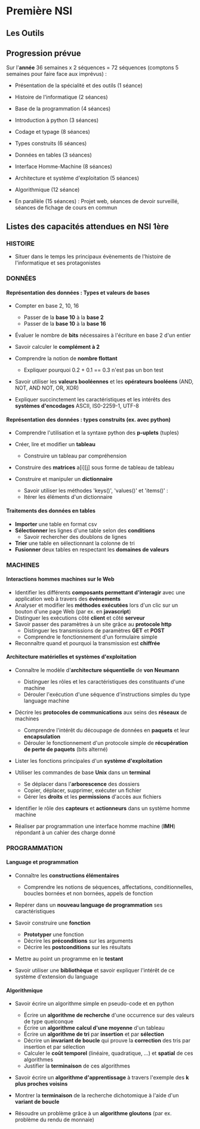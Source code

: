 # Première NSI

## Les Outils

## Progression prévue

Sur l'**année** 36 semaines x 2 séquences = 72 séquences (comptons 5 semaines pour faire face aux imprévus) :

- Présentation de la spécialité et des outils (1 séance)
- Histoire de l'informatique (2 séances)
- Base de la programmation (4 séances)
- Introduction à python (3 séances)
- Codage et typage (8 séances)
- Types construits (6 séances)
- Données en tables (3 séances)
- Interface Homme-Machine (8 séances)
- Architecture et système d'exploitation (5 séances)
- Algorithmique (12 séance)

- En parallèle (15 séances) : Projet web, séances de devoir surveillé, séances de fichage de cours en commun

## Listes des capacités attendues en NSI 1ère

### HISTOIRE

- Situer dans le temps les principaux évènements de l'histoire de l'informatique et ses protagonistes

### DONNÉES

#### Représentation des données : Types et valeurs de bases

- Compter en base 2, 10, 16  

  - Passer de la **base 10** à la **base 2**  
  - Passer de la **base 10** à la **base 16**

- Évaluer le nombre de **bits** nécessaires à l'écriture en base 2 d'un entier

- Savoir calculer le **complément à 2**

- Comprendre la notion de **nombre flottant**
  - Expliquer pourquoi 0.2 + 0.1 == 0.3 n'est pas un bon test

- Savoir utiliser les **valeurs booléennes** et les **opérateurs booléens** (AND, NOT, AND NOT, OR, XOR)

- Expliquer succinctement les caractéristiques et les intérêts des **systèmes d'encodages** ASCII, IS0-2259-1, UTF-8

#### Représentation des données : types construits (ex. avec python)

- Comprendre l'utilisation et la syntaxe python des **p-uplets** (tuples)

- Créer, lire et modifier un **tableau**
  - Construire un tableau par compréhension

- Construire des **matrices** a[i][j] sous forme de tableau de tableau

- Construire et manipuler un **dictionnaire**
  - Savoir utiliser les méthodes 'keys()', 'values()' et 'items()' :
  - Itérer les éléments d'un dictionnaire

#### Traitements des données en tables

- **Importer** une table en format csv
- **Sélectionner** les lignes d'une table selon des **conditions**
  - Savoir rechercher des doublons de lignes
- **Trier** une table en sélectionnant la colonne de tri
- **Fusionner** deux tables en respectant les **domaines de valeurs**

### MACHINES

#### Interactions hommes machines sur le Web

- Identifier les différents **composants permettant d'interagir** avec une application web à travers des **événements**
- Analyser et modifier les **méthodes exécutées** lors d'un clic sur un bouton d'une page Web (par ex. en **javascript**)
- Distinguer les exécutions côté **client** et côté **serveur**
- Savoir passer des paramètres à un site grâce au **protocole http**
  - Distinguer les transmissions de paramètres **GET** et **POST**
  - Comprendre le fonctionnement d'un formulaire simple
- Reconnaître quand et pourquoi la transmission est **chiffrée**

#### Architecture matérielles et systèmes d'exploitation

- Connaître le modèle d'**architecture séquentielle** de **von Neumann**
  - Distinguer les rôles et les caractéristiques des constituants d'une machine
  - Dérouler l'exécution d'une séquence d'instructions simples du type language machine

- Décrire les **protocoles de communications** aux seins des **réseaux** de machines
  - Comprendre l'intérêt du découpage de données en **paquets** et leur **encapsulation**
  - Dérouler le fonctionnement d'un protocole simple de **récupération de perte de paquets** (bits alterné)

- Lister les fonctions principales d'un **système d'exploitation**

- Utiliser les commandes de base **Unix** dans un **terminal**
  - Se déplacer dans l'**arborescence** des dossiers
  - Copier, déplacer, supprimer, exécuter un fichier
  - Gérer les **droits** et les **permissions** d'accès aux fichiers

- Identifier le rôle des **capteurs** et **actionneurs** dans un système homme machine

- Réaliser par programmation une interface homme machine (**IMH**) répondant à un cahier des charge donné

### PROGRAMMATION

#### Language et programmation

- Connaître les **constructions élémentaires**
  - Comprendre les notions de séquences, affectations, conditionnelles, boucles bornées et non bornées, appels de fonction

- Repérer dans un **nouveau language de programmation** ses caractéristiques

- Savoir construire une **fonction**
  - **Prototyper** une fonction
  - Décrire les **préconditions** sur les arguments
  - Décrire les **postconditions** sur les résultats

- Mettre au point un programme en le **testant**

- Savoir utiliser une **bibliothèque** et savoir expliquer l'intérêt de ce système d'extension du language

#### Algorithmique

- Savoir écrire un algorithme simple en pseudo-code et en python
  - Écrire un **algorithme de recherche** d'une occurrence sur des valeurs de type quelconque
  - Écrire un **algorithme calcul d'une moyenne** d'un tableau
  - Écrire un **algorithme de tri** par **insertion** et par **sélection**
  - Décrire un **invariant de boucle** qui prouve la **correction** des tris par insertion et par sélection
  - Calculer le **coût temporel** (linéaire, quadratique, ...) et **spatial** de ces algorithmes
  - Justifier la **terminaison** de ces algorithmes

- Savoir écrire un **algorithme d'apprentissage** à travers l'exemple des **k plus proches voisins**

- Montrer la **terminaison** de la recherche dichotomique à l'aide d'un **variant de boucle**

- Résoudre un problème grâce à un **algorithme gloutons** (par ex. problème du rendu de monnaie)
